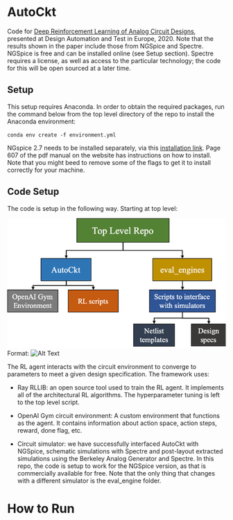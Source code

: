 # AutoCkt
Code for [Deep Reinforcement Learning of Analog Circuit Designs](https://arxiv.org/), presented at Design Automation and Test in Europe, 2020. Note that the results shown in the paper include those from NGSpice and Spectre. NGSpice is free and can be installed online (see Setup section). Spectre requires a license, as well as access to the particular technology; the code for this will be open sourced at a later time.

## Setup
This setup requires Anaconda. In order to obtain the required packages, run the command below from the top level directory of the repo to install the Anaconda environment:

```
conda env create -f environment.yml
```

NGspice 2.7 needs to be installed separately, via this [installation link](https://sourceforge.net/projects/ngspice/files/ng-spice-rework/old-releases/27/). Page 607 of the pdf manual on the website has instructions on how to install. Note that you might beed to remove some of the flags to get it to install correctly for your machine. 

## Code Setup
The code is setup in the following way. Starting at top level:

![Top Level FlowChart](readme_images/flowchart.png)
Format: ![Alt Text](url)

The RL agent interacts with the circuit environment to converge to parameters to meet a given design specification. The framework uses:

* Ray RLLIB: an open source tool used to train the RL agent. It implements all of the architectural RL algorithms. The hyperparameter tuning is left to the top level script. 

* OpenAI Gym circuit environment: A custom environment that functions as the agent. It contains information about action space, action steps, reward, done flag, etc. 

* Circuit simulator: we have successfully interfaced AutoCkt with NGSpice, schematic simulations with Spectre and post-layout extracted simulations using the Berkeley Analog Generator and Spectre. In this repo, the code is setup to work for the NGSpice version, as that is commercially available for free. Note that the only thing that changes with a different simulator is the eval\_engine folder.


# How to Run

